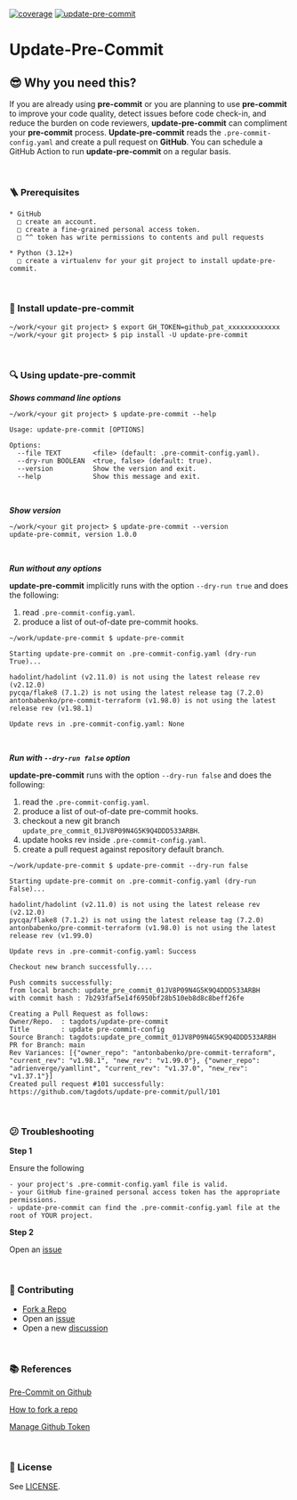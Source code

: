 [![coverage](https://github.com/tagdots-dev/public201/actions/workflows/cron-coverage.yaml/badge.svg)](https://github.com/tagdots-dev/public201/actions/workflows/cron-coverage.yaml) [![update-pre-commit](https://github.com/tagdots-dev/public201/actions/workflows/cron-update-pre-commit.yaml/badge.svg)](https://github.com/tagdots-dev/public201/actions/workflows/cron-update-pre-commit.yaml)

# Update-Pre-Commit

## 😎 Why you need this?
If you are already using **pre-commit** or you are planning to use **pre-commit** to improve your code quality, detect issues before code check-in, and reduce the burden on code reviewers, **update-pre-commit** can compliment your **pre-commit** process.  **Update-pre-commit** reads the `.pre-commit-config.yaml` and create a pull request on **GitHub**.  You can schedule a GitHub Action to run **update-pre-commit** on a regular basis.

<br>

### 🪜 Prerequisites
```
* GitHub
  □ create an account.
  □ create a fine-grained personal access token.
  □ ^^ token has write permissions to contents and pull requests

* Python (3.12+)
  □ create a virtualenv for your git project to install update-pre-commit.
```

<br>

### 🔆 Install update-pre-commit
```
~/work/<your git project> $ export GH_TOKEN=github_pat_xxxxxxxxxxxxx
~/work/<your git project> $ pip install -U update-pre-commit
```

<br>

### 🔍 Using update-pre-commit
_**Shows command line options**_
```
~/work/<your git project> $ update-pre-commit --help

Usage: update-pre-commit [OPTIONS]

Options:
  --file TEXT        <file> (default: .pre-commit-config.yaml).
  --dry-run BOOLEAN  <true, false> (default: true).
  --version          Show the version and exit.
  --help             Show this message and exit.
```

<br>

_**Show version**_
```
~/work/<your git project> $ update-pre-commit --version
update-pre-commit, version 1.0.0
```

<br>

_**Run without any options**_

**update-pre-commit** implicitly runs with the option `--dry-run true` and does the following:
1. read `.pre-commit-config.yaml`.
1. produce a list of out-of-date pre-commit hooks.

```
~/work/update-pre-commit $ update-pre-commit

Starting update-pre-commit on .pre-commit-config.yaml (dry-run True)...

hadolint/hadolint (v2.11.0) is not using the latest release rev (v2.12.0)
pycqa/flake8 (7.1.2) is not using the latest release tag (7.2.0)
antonbabenko/pre-commit-terraform (v1.98.0) is not using the latest release rev (v1.98.1)

Update revs in .pre-commit-config.yaml: None
```

<br>

_**Run with `--dry-run false` option**_

**update-pre-commit** runs with the option `--dry-run false` and does the following:
1. read the `.pre-commit-config.yaml`.
1. produce a list of out-of-date pre-commit hooks.
1. checkout a new git branch `update_pre_commit_01JV8P09N4G5K9Q4DDD533ARBH`.
1. update hooks rev inside `.pre-commit-config.yaml`.
1. create a pull request against repository default branch.

```
~/work/update-pre-commit $ update-pre-commit --dry-run false

Starting update-pre-commit on .pre-commit-config.yaml (dry-run False)...

hadolint/hadolint (v2.11.0) is not using the latest release rev (v2.12.0)
pycqa/flake8 (7.1.2) is not using the latest release tag (7.2.0)
antonbabenko/pre-commit-terraform (v1.98.0) is not using the latest release rev (v1.99.0)

Update revs in .pre-commit-config.yaml: Success

Checkout new branch successfully....

Push commits successfully:
from local branch: update_pre_commit_01JV8P09N4G5K9Q4DDD533ARBH
with commit hash : 7b293faf5e14f6950bf28b510eb8d8c8beff26fe

Creating a Pull Request as follows:
Owner/Repo.  : tagdots/update-pre-commit
Title        : update pre-commit-config
Source Branch: tagdots:update_pre_commit_01JV8P09N4G5K9Q4DDD533ARBH
PR for Branch: main
Rev Variances: [{"owner_repo": "antonbabenko/pre-commit-terraform", "current_rev": "v1.98.1", "new_rev": "v1.99.0"}, {"owner_repo": "adrienverge/yamllint", "current_rev": "v1.37.0", "new_rev": "v1.37.1"}]
Created pull request #101 successfully: https://github.com/tagdots/update-pre-commit/pull/101
```

<br>

### 😕  Troubleshooting

**Step 1**

Ensure the following
```
- your project's .pre-commit-config.yaml file is valid.
- your GitHub fine-grained personal access token has the appropriate permissions.
- update-pre-commit can find the .pre-commit-config.yaml file at the root of YOUR project.
```

**Step 2**

Open an [issue][issues]


<br>

### 🙏  Contributing

- [Fork a Repo][fork-a-repository]
- Open an [issue][issues]
- Open a new [discussion][discussions]

<br>

### 📚 References

[Pre-Commit on Github](https://github.com/pre-commit/pre-commit-hooks)

[How to fork a repo](https://docs.github.com/en/pull-requests/collaborating-with-pull-requests/working-with-forks/fork-a-repo)

[Manage Github Token](https://docs.github.com/en/authentication/keeping-your-account-and-data-secure/managing-your-personal-access-tokens)

<br>

### 📖 License

See [LICENSE](LICENSE).

[discussions]: https://github.com/tagdots/update-pre-commit/discussions
[fork-a-repository]: https://docs.github.com/en/pull-requests/collaborating-with-pull-requests/working-with-forks/fork-a-repo
[issues]: https://github.com/tagdots/update-pre-commit/issues

